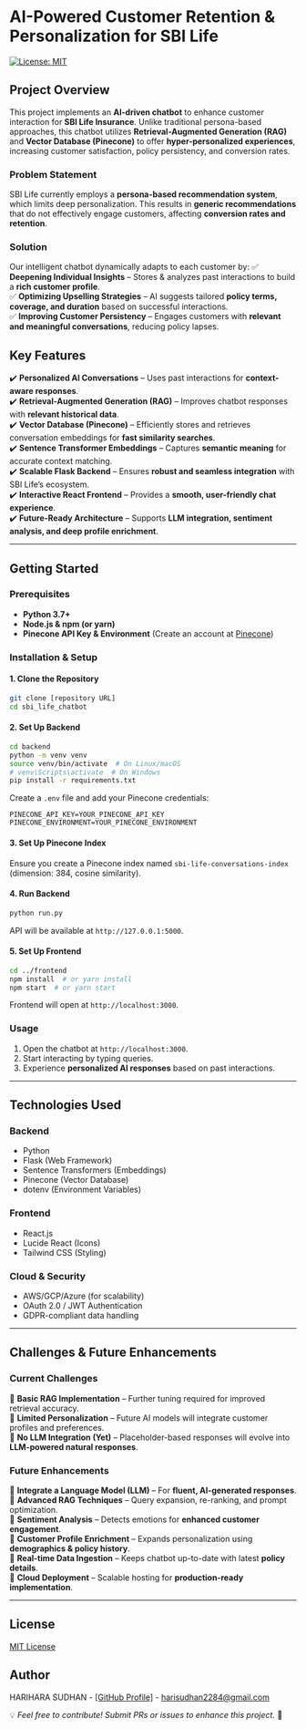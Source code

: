 # AI-Powered Customer Retention & Personalization for SBI Life

[![License: MIT](https://img.shields.io/badge/License-MIT-yellow.svg)](https://opensource.org/licenses/MIT)

## **Project Overview**
This project implements an **AI-driven chatbot** to enhance customer interaction for **SBI Life Insurance**. Unlike traditional persona-based approaches, this chatbot utilizes **Retrieval-Augmented Generation (RAG)** and **Vector Database (Pinecone)** to offer **hyper-personalized experiences**, increasing customer satisfaction, policy persistency, and conversion rates.

### **Problem Statement**
SBI Life currently employs a **persona-based recommendation system**, which limits deep personalization. This results in **generic recommendations** that do not effectively engage customers, affecting **conversion rates and retention**.

### **Solution**
Our intelligent chatbot dynamically adapts to each customer by:
✅ **Deepening Individual Insights** – Stores & analyzes past interactions to build a **rich customer profile**.  
✅ **Optimizing Upselling Strategies** – AI suggests tailored **policy terms, coverage, and duration** based on successful interactions.  
✅ **Improving Customer Persistency** – Engages customers with **relevant and meaningful conversations**, reducing policy lapses.  

## **Key Features**
✔️ **Personalized AI Conversations** – Uses past interactions for **context-aware responses**.  
✔️ **Retrieval-Augmented Generation (RAG)** – Improves chatbot responses with **relevant historical data**.  
✔️ **Vector Database (Pinecone)** – Efficiently stores and retrieves conversation embeddings for **fast similarity searches**.  
✔️ **Sentence Transformer Embeddings** – Captures **semantic meaning** for accurate context matching.  
✔️ **Scalable Flask Backend** – Ensures **robust and seamless integration** with SBI Life’s ecosystem.  
✔️ **Interactive React Frontend** – Provides a **smooth, user-friendly chat experience**.  
✔️ **Future-Ready Architecture** – Supports **LLM integration, sentiment analysis, and deep profile enrichment**.  

---
## **Getting Started**
### **Prerequisites**
- **Python 3.7+**
- **Node.js & npm (or yarn)**
- **Pinecone API Key & Environment** (Create an account at [Pinecone](https://app.pinecone.io/))

### **Installation & Setup**
#### **1. Clone the Repository**
```bash
git clone [repository URL]
cd sbi_life_chatbot
```

#### **2. Set Up Backend**
```bash
cd backend
python -m venv venv
source venv/bin/activate  # On Linux/macOS
# venv\Scripts\activate  # On Windows
pip install -r requirements.txt
```

Create a `.env` file and add your Pinecone credentials:
```plaintext
PINECONE_API_KEY=YOUR_PINECONE_API_KEY
PINECONE_ENVIRONMENT=YOUR_PINECONE_ENVIRONMENT
```

#### **3. Set Up Pinecone Index**
Ensure you create a Pinecone index named `sbi-life-conversations-index` (dimension: 384, cosine similarity).

#### **4. Run Backend**
```bash
python run.py
```
API will be available at `http://127.0.0.1:5000`.

#### **5. Set Up Frontend**
```bash
cd ../frontend
npm install  # or yarn install
npm start  # or yarn start
```
Frontend will open at `http://localhost:3000`.

### **Usage**
1. Open the chatbot at `http://localhost:3000`.
2. Start interacting by typing queries.
3. Experience **personalized AI responses** based on past interactions.

---
## **Technologies Used**
### **Backend**
- Python
- Flask (Web Framework)
- Sentence Transformers (Embeddings)
- Pinecone (Vector Database)
- dotenv (Environment Variables)

### **Frontend**
- React.js
- Lucide React (Icons)
- Tailwind CSS (Styling)

### **Cloud & Security**
- AWS/GCP/Azure (for scalability)
- OAuth 2.0 / JWT Authentication
- GDPR-compliant data handling

---
## **Challenges & Future Enhancements**
### **Current Challenges**
🚧 **Basic RAG Implementation** – Further tuning required for improved retrieval accuracy.  
🚧 **Limited Personalization** – Future AI models will integrate customer profiles and preferences.  
🚧 **No LLM Integration (Yet)** – Placeholder-based responses will evolve into **LLM-powered natural responses**.  

### **Future Enhancements**
🚀 **Integrate a Language Model (LLM)** – For **fluent, AI-generated responses**.  
🚀 **Advanced RAG Techniques** – Query expansion, re-ranking, and prompt optimization.  
🚀 **Sentiment Analysis** – Detects emotions for **enhanced customer engagement**.  
🚀 **Customer Profile Enrichment** – Expands personalization using **demographics & policy history**.  
🚀 **Real-time Data Ingestion** – Keeps chatbot up-to-date with latest **policy details**.  
🚀 **Cloud Deployment** – Scalable hosting for **production-ready implementation**.  

---
## **License**
[MIT License](LICENSE)  

## **Author**
HARIHARA SUDHAN - [[GitHub Profile]](https://github.com/Harihara04sudhan) - harisudhan2284@gmail.com

💡 *Feel free to contribute! Submit PRs or issues to enhance this project.* 🚀

